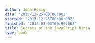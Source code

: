 ```yaml
---
author: John Resig
date: "2013-12-25T00:00:00Z"
started: "2013-12-25T00:00:00Z"
finished: "2014-03-03T00:00:00Z"
title: Secrets of the JavaScript Ninja
type: book
---
```

